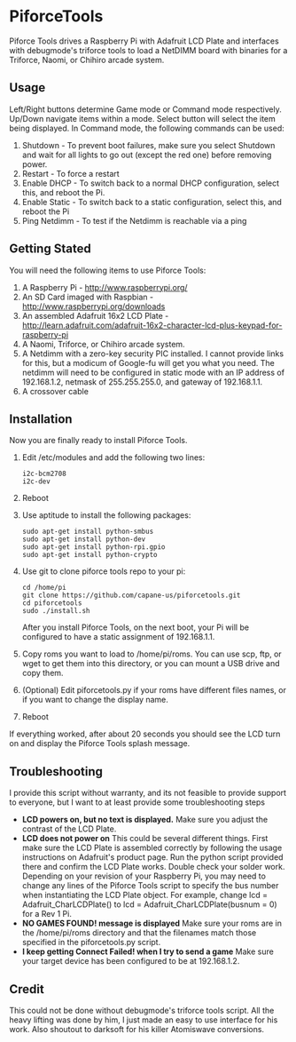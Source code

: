 PiforceTools
============

Piforce Tools drives a Raspberry Pi with Adafruit LCD Plate and interfaces with debugmode's triforce tools to load a NetDIMM board with binaries for a Triforce, Naomi, or Chihiro arcade system.  

## Usage

Left/Right buttons determine Game mode or Command mode respectively.  Up/Down navigate items within a mode.  Select button will select the item being displayed.  In Command mode, the following commands can be used:

1. Shutdown - To prevent boot failures, make sure you select Shutdown and wait for all lights to go out (except the red one) before removing power.
2. Restart - To force a restart
3. Enable DHCP - To switch back to a normal DHCP configuration, select this, and reboot the Pi.
4. Enable Static - To switch back to a static configuration, select this, and reboot the Pi
5. Ping Netdimm - To test if the Netdimm is reachable via a ping

## Getting Stated

You will need the following items to use Piforce Tools:

1. A Raspberry Pi - http://www.raspberrypi.org/ 
2. An SD Card imaged with Raspbian - http://www.raspberrypi.org/downloads
3. An assembled Adafruit 16x2 LCD Plate - http://learn.adafruit.com/adafruit-16x2-character-lcd-plus-keypad-for-raspberry-pi
4. A Naomi, Triforce, or Chihiro arcade system.
5. A Netdimm with a zero-key security PIC installed.  I cannot provide links for this, but a modicum of Google-fu will get you what you need.  The netdimm will need to be configured in static mode with an IP address of 192.168.1.2, netmask of 255.255.255.0, and gateway of 192.168.1.1.
6. A crossover cable

## Installation

Now you are finally ready to install Piforce Tools.

1.  Edit /etc/modules and add the following two lines:

    ```
    i2c-bcm2708 
    i2c-dev
    ```

2. Reboot

3. Use aptitude to install the following packages:

    ```
    sudo apt-get install python-smbus
    sudo apt-get install python-dev
    sudo apt-get install python-rpi.gpio
    sudo apt-get install python-crypto
    ```

4. Use git to clone piforce tools repo to your pi:

    ```
    cd /home/pi
    git clone https://github.com/capane-us/piforcetools.git
    cd piforcetools
    sudo ./install.sh
    ```

    After you install Piforce Tools, on the next boot, your Pi will be configured to have a static assignment of 192.168.1.1.

5. Copy roms you want to load to /home/pi/roms.  You can use scp, ftp, or wget to get them into this directory, or you can mount a USB drive and copy them.

6. (Optional) Edit piforcetools.py if your roms have different files names, or if you want to change the display name.

7. Reboot

If everything worked, after about 20 seconds you should see the LCD turn on and display the Piforce Tools splash message.  

## Troubleshooting
I provide this script without warranty, and its not feasible to provide support to everyone, but I want to at least provide some troubleshooting steps 

* **LCD powers on, but no text is displayed.** Make sure you adjust the contrast of the LCD Plate.  
* **LCD does not power on** This could be several different things.  First make sure the LCD Plate is assembled correctly by following the usage instructions on Adafruit's product page.  Run the python script provided there and confirm the LCD Plate works.  Double check your solder work.  Depending on your revision of your Raspberry Pi, you may need to change any lines of the Piforce Tools script to specify the bus number when instantiating the LCD Plate object.  For example, change lcd = Adafruit_CharLCDPlate() to lcd = Adafruit_CharLCDPlate(busnum = 0) for a Rev 1 Pi.
* **NO GAMES FOUND! message is displayed** Make sure your roms are in the /home/pi/roms directory and that the filenames match those specified in the piforcetools.py script. 
* **I keep getting Connect Failed! when I try to send a game** Make sure your target device has been configured to be at 192.168.1.2.

## Credit

This could not be done without debugmode's triforce tools script.  All the heavy lifting was done by him, I just made an easy to use interface for his work.  Also shoutout to darksoft for his killer Atomiswave conversions.
